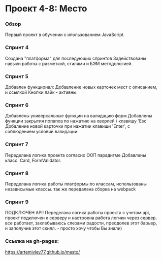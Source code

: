 # Проект 4-8: Место

### Обзор

Первый проект в обучении с ипользованием JavaScript.

### Спринт 4

Создана "платформа" для последующих спринтов
Задействованы навыки работы с разметкой, стилями
и БЭМ методологией.

### Спринт 5
Добавлен функционал: 
Добавление новых карточек мест с описанием, и ссылкой
Кнопки лайк - активны

### Спринт 6

Добавлены универсальные функции на валидацию форм
Добавлены функции закрытия попапов по нажатию на оверлей / клавишу 'Esc'
Добаление новой карточки при нажатии клавиши 'Enter', с соблюдением условий валидации


### Спринт 7

Переделана логика проекта согласно ООП парадигме
Добавлены класс: Card, FormValidator.

### Спринт 8 
Переделана логика работы платформы по классам, использованы независымые классы.
так же передалана сборка на webpack 

### Спринт 9
ПОДКЛЮЧЕН API!
Переделана логика работы проекта с учетом api, проект подключен к серверу и настроена работа логики через сервер.
все работает, захлебываюсь слезами радости, преодолев этот барьер, и заполучив этот скилл. - просто хочу чтобы Вы знали)

### Ссылка на gh-pages: 
https://artemivlev77.github.io/mesto/
